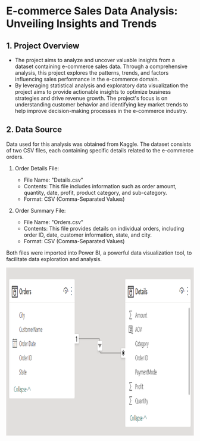 # E-commerce Sales Data Analysis: Unveiling Insights and Trends
## 1. Project Overview
- The project aims to analyze and uncover valuable insights from a dataset containing e-commerce sales data. Through a comprehensive analysis, this project explores the patterns, trends, and factors influencing sales performance in the e-commerce domain.
- By leveraging statistical analysis and exploratory data visualization the project aims to provide actionable insights to optimize business strategies and drive revenue growth. The project's focus is on understanding customer behavior and identifying key market trends to help improve decision-making processes in the e-commerce industry.
## 2. Data Source
Data used for this analysis was obtained from Kaggle. The dataset consists of two CSV files, each containing specific details related to the e-commerce orders.

1. Order Details File:
   - File Name: "Details.csv"
   - Contents: This file includes information such as order amount, quantity, date, profit, product category, and sub-category.
   - Format: CSV (Comma-Separated Values)

2. Order Summary File:
   - File Name: "Orders.csv"
   - Contents: This file provides details on individual orders, including order ID, date, customer information, state, and city.
   - Format: CSV (Comma-Separated Values)

Both files were imported into Power BI, a powerful data visualization tool, to facilitate data exploration and analysis.
<p align="center">
  <img width="800" height="450" src="ss 2.png">
</p>
